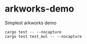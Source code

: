 # arkworks-demo
Simplest arkworks demo


```shell
cargo test -- --nocapture
cargo test test_mul -- --nocapture
```
